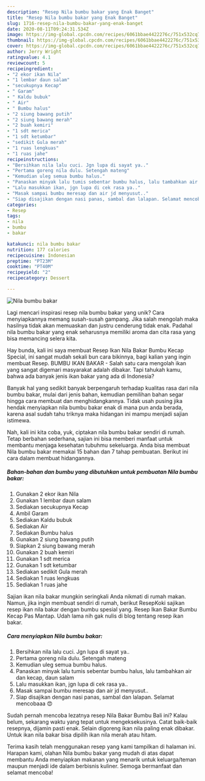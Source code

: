 ```yaml
---
description: "Resep Nila bumbu bakar yang Enak Banget"
title: "Resep Nila bumbu bakar yang Enak Banget"
slug: 1716-resep-nila-bumbu-bakar-yang-enak-banget
date: 2020-08-11T09:24:31.534Z
image: https://img-global.cpcdn.com/recipes/6061bbae4422276c/751x532cq70/nila-bumbu-bakar-foto-resep-utama.jpg
thumbnail: https://img-global.cpcdn.com/recipes/6061bbae4422276c/751x532cq70/nila-bumbu-bakar-foto-resep-utama.jpg
cover: https://img-global.cpcdn.com/recipes/6061bbae4422276c/751x532cq70/nila-bumbu-bakar-foto-resep-utama.jpg
author: Jerry Wright
ratingvalue: 4.1
reviewcount: 5
recipeingredient:
- "2 ekor ikan Nila"
- "1 lembar daun salam"
- "secukupnya Kecap"
- " Garam"
- " Kaldu bubuk"
- " Air"
- " Bumbu halus"
- "2 siung bawang putih"
- "2 siung bawang merah"
- "2 buah kemiri"
- "1 sdt merica"
- "1 sdt ketumbar"
- "sedikit Gula merah"
- "1 ruas lengkuas"
- "1 ruas jahe"
recipeinstructions:
- "Bersihkan nila lalu cuci. Jgn lupa di sayat ya.."
- "Pertama goreng nila dulu. Setengah mateng"
- "Kemudian uleg semua bumbu halus."
- "Panaskan minyak lalu tumis sebentar bumbu halus, lalu tambahkan air dan kecap, daun salam"
- "Lalu masukkan ikan, jgn lupa di cek rasa ya.."
- "Masak sampai bumbu meresap dan air jd menyusut.."
- "Siap disajikan dengan nasi panas, sambal dan lalapan. Selamat mencobaaa 😍"
categories:
- Resep
tags:
- nila
- bumbu
- bakar

katakunci: nila bumbu bakar 
nutrition: 177 calories
recipecuisine: Indonesian
preptime: "PT23M"
cooktime: "PT40M"
recipeyield: "2"
recipecategory: Dessert

---
```



![Nila bumbu bakar](https://img-global.cpcdn.com/recipes/6061bbae4422276c/751x532cq70/nila-bumbu-bakar-foto-resep-utama.jpg)

Lagi mencari inspirasi resep nila bumbu bakar yang unik? Cara menyiapkannya memang susah-susah gampang. Jika salah mengolah maka hasilnya tidak akan memuaskan dan justru cenderung tidak enak. Padahal nila bumbu bakar yang enak seharusnya memiliki aroma dan cita rasa yang bisa memancing selera kita.

Hay bunda, kali ini saya membuat Resep Ikan Nila Bakar Bumbu Kecap Special, ini sangat mudah sekali bun cara bikinnya, bagi kalian yang ingin membuat Resep. BUMBU IKAN BAKAR - Salah satu cara mengolah ikan yang sangat digemari masyarakat adalah dibakar. Tapi tahukah kamu, bahwa ada banyak jenis ikan bakar yang ada di Indonesia?

Banyak hal yang sedikit banyak berpengaruh terhadap kualitas rasa dari nila bumbu bakar, mulai dari jenis bahan, kemudian pemilihan bahan segar hingga cara membuat dan menghidangkannya. Tidak usah pusing jika hendak menyiapkan nila bumbu bakar enak di mana pun anda berada, karena asal sudah tahu triknya maka hidangan ini mampu menjadi sajian istimewa.


Nah, kali ini kita coba, yuk, ciptakan nila bumbu bakar sendiri di rumah. Tetap berbahan sederhana, sajian ini bisa memberi manfaat untuk membantu menjaga kesehatan tubuhmu sekeluarga. Anda bisa membuat Nila bumbu bakar memakai 15 bahan dan 7 tahap pembuatan. Berikut ini cara dalam membuat hidangannya.

<!--inarticleads1-->

##### Bahan-bahan dan bumbu yang dibutuhkan untuk pembuatan Nila bumbu bakar:

1. Gunakan 2 ekor ikan Nila
1. Gunakan 1 lembar daun salam
1. Sediakan secukupnya Kecap
1. Ambil  Garam
1. Sediakan  Kaldu bubuk
1. Sediakan  Air
1. Sediakan  Bumbu halus
1. Gunakan 2 siung bawang putih
1. Siapkan 2 siung bawang merah
1. Gunakan 2 buah kemiri
1. Gunakan 1 sdt merica
1. Gunakan 1 sdt ketumbar
1. Sediakan sedikit Gula merah
1. Sediakan 1 ruas lengkuas
1. Sediakan 1 ruas jahe


Sajian ikan nila bakar mungkin seringkali Anda nikmati di rumah makan. Namun, jika ingin membuat sendiri di rumah, berikut ResepKoki sajikan resep ikan nila bakar dengan bumbu spesial yang. Resep Ikan Bakar Bumbu Kecap Pas Mantap. Udah lama nih gak nulis di blog tentang resep ikan bakar. 

<!--inarticleads2-->

##### Cara menyiapkan Nila bumbu bakar:

1. Bersihkan nila lalu cuci. Jgn lupa di sayat ya..
1. Pertama goreng nila dulu. Setengah mateng
1. Kemudian uleg semua bumbu halus.
1. Panaskan minyak lalu tumis sebentar bumbu halus, lalu tambahkan air dan kecap, daun salam
1. Lalu masukkan ikan, jgn lupa di cek rasa ya..
1. Masak sampai bumbu meresap dan air jd menyusut..
1. Siap disajikan dengan nasi panas, sambal dan lalapan. Selamat mencobaaa 😍


Sudah pernah mencoba lezatnya resep Nila Bakar Bumbu Bali ini? Kalau belum, sekarang waktu yang tepat untuk mengeksekusinya. Catat baik-baik resepnya, dijamin pasti enak. Selain digoreng ikan nila paling enak dibakar. Untuk ikan nila bakar bisa dipilih ikan nila merah atau hitam. 

Terima kasih telah menggunakan resep yang kami tampilkan di halaman ini. Harapan kami, olahan Nila bumbu bakar yang mudah di atas dapat membantu Anda menyiapkan makanan yang menarik untuk keluarga/teman maupun menjadi ide dalam berbisnis kuliner. Semoga bermanfaat dan selamat mencoba!
